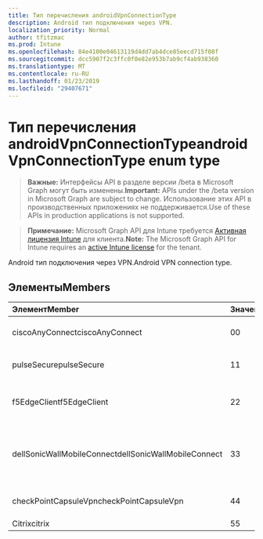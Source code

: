 ```yaml
---
title: Тип перечисления androidVpnConnectionType
description: Android тип подключения через VPN.
localization_priority: Normal
author: tfitzmac
ms.prod: Intune
ms.openlocfilehash: 84e4100e04613119d4dd7ab4dce85eecd715f08f
ms.sourcegitcommit: dcc5907f2c3ffc0f0e82e953b7ab9cf4ab938360
ms.translationtype: MT
ms.contentlocale: ru-RU
ms.lasthandoff: 01/23/2019
ms.locfileid: "29407671"
---
```

# <a name="androidvpnconnectiontype-enum-type"></a><span data-ttu-id="30acd-103">Тип перечисления androidVpnConnectionType</span><span class="sxs-lookup"><span data-stu-id="30acd-103">androidVpnConnectionType enum type</span></span>

> <span data-ttu-id="30acd-104">**Важные:** Интерфейсы API в разделе версии /beta в Microsoft Graph могут быть изменены.</span><span class="sxs-lookup"><span data-stu-id="30acd-104">**Important:** APIs under the /beta version in Microsoft Graph are subject to change.</span></span> <span data-ttu-id="30acd-105">Использование этих API в производственных приложениях не поддерживается.</span><span class="sxs-lookup"><span data-stu-id="30acd-105">Use of these APIs in production applications is not supported.</span></span>

> <span data-ttu-id="30acd-106">**Примечание:** Microsoft Graph API для Intune требуется [Активная лицензия Intune](https://go.microsoft.com/fwlink/?linkid=839381) для клиента.</span><span class="sxs-lookup"><span data-stu-id="30acd-106">**Note:** The Microsoft Graph API for Intune requires an [active Intune license](https://go.microsoft.com/fwlink/?linkid=839381) for the tenant.</span></span>

<span data-ttu-id="30acd-107">Android тип подключения через VPN.</span><span class="sxs-lookup"><span data-stu-id="30acd-107">Android VPN connection type.</span></span>

## <a name="members"></a><span data-ttu-id="30acd-108">Элементы</span><span class="sxs-lookup"><span data-stu-id="30acd-108">Members</span></span>
|<span data-ttu-id="30acd-109">Элемент</span><span class="sxs-lookup"><span data-stu-id="30acd-109">Member</span></span>|<span data-ttu-id="30acd-110">Значение</span><span class="sxs-lookup"><span data-stu-id="30acd-110">Value</span></span>|<span data-ttu-id="30acd-111">Описание</span><span class="sxs-lookup"><span data-stu-id="30acd-111">Description</span></span>|
|:---|:---|:---|
|<span data-ttu-id="30acd-112">ciscoAnyConnect</span><span class="sxs-lookup"><span data-stu-id="30acd-112">ciscoAnyConnect</span></span>|<span data-ttu-id="30acd-113">0</span><span class="sxs-lookup"><span data-stu-id="30acd-113">0</span></span>|<span data-ttu-id="30acd-114">Cisco AnyConnect.</span><span class="sxs-lookup"><span data-stu-id="30acd-114">Cisco AnyConnect.</span></span>|
|<span data-ttu-id="30acd-115">pulseSecure</span><span class="sxs-lookup"><span data-stu-id="30acd-115">pulseSecure</span></span>|<span data-ttu-id="30acd-116">1</span><span class="sxs-lookup"><span data-stu-id="30acd-116">1</span></span>|<span data-ttu-id="30acd-117">Обеспечение безопасной Pulse.</span><span class="sxs-lookup"><span data-stu-id="30acd-117">Pulse Secure.</span></span>|
|<span data-ttu-id="30acd-118">f5EdgeClient</span><span class="sxs-lookup"><span data-stu-id="30acd-118">f5EdgeClient</span></span>|<span data-ttu-id="30acd-119">2</span><span class="sxs-lookup"><span data-stu-id="30acd-119">2</span></span>|<span data-ttu-id="30acd-120">F5 Клиент пограничного сервера.</span><span class="sxs-lookup"><span data-stu-id="30acd-120">F5 Edge Client.</span></span>|
|<span data-ttu-id="30acd-121">dellSonicWallMobileConnect</span><span class="sxs-lookup"><span data-stu-id="30acd-121">dellSonicWallMobileConnect</span></span>|<span data-ttu-id="30acd-122">3</span><span class="sxs-lookup"><span data-stu-id="30acd-122">3</span></span>|<span data-ttu-id="30acd-123">Подключение мобильного устройства SonicWALL Dell.</span><span class="sxs-lookup"><span data-stu-id="30acd-123">Dell SonicWALL Mobile Connection.</span></span>|
|<span data-ttu-id="30acd-124">checkPointCapsuleVpn</span><span class="sxs-lookup"><span data-stu-id="30acd-124">checkPointCapsuleVpn</span></span>|<span data-ttu-id="30acd-125">4</span><span class="sxs-lookup"><span data-stu-id="30acd-125">4</span></span>|<span data-ttu-id="30acd-126">Проверьте точку капсула VPN.</span><span class="sxs-lookup"><span data-stu-id="30acd-126">Check Point Capsule VPN.</span></span>|
|<span data-ttu-id="30acd-127">Citrix</span><span class="sxs-lookup"><span data-stu-id="30acd-127">citrix</span></span>|<span data-ttu-id="30acd-128">5</span><span class="sxs-lookup"><span data-stu-id="30acd-128">5</span></span>|<span data-ttu-id="30acd-129">Citrix</span><span class="sxs-lookup"><span data-stu-id="30acd-129">Citrix</span></span>|




